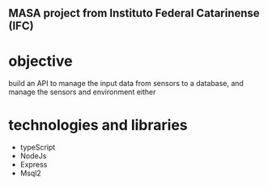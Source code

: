 MASA project from Instituto Federal Catarinense (IFC)
---
# objective 
build an API to manage the input data from sensors to a database, and manage the sensors and environment either

# technologies and libraries
- typeScript
- NodeJs
- Express 
- Msql2 
